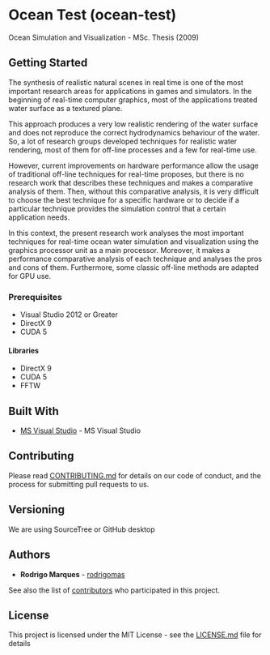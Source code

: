 # Ocean Test (ocean-test)

Ocean Simulation and Visualization - MSc. Thesis (2009)

## Getting Started

The synthesis of realistic natural scenes in real time is one of the most important research areas for applications in games and simulators. In the beginning of real-time computer graphics, most of the applications treated water surface as a textured plane. 

This approach produces a very low realistic rendering of the water surface and does not reproduce the correct hydrodynamics behaviour of the water. So, a lot of research groups developed techniques for realistic water rendering, most of them for off-line processes and a few for real-time use. 

However, current improvements on hardware performance allow the usage of traditional off-line techniques for real-time proposes, but there is no research work that describes these techniques and makes a comparative analysis of them. Then, without this comparative analysis, it is very difficult to choose the best technique for a specific hardware or to decide if a particular technique provides the simulation control that a certain application needs. 

In this context, the present research work analyses the most important techniques for real-time ocean water simulation and visualization using the graphics processor unit as a main processor. Moreover, it makes a performance comparative analysis of each technique and analyses the pros and cons of them. Furthermore, some classic off-line methods are adapted for GPU use.

### Prerequisites

- Visual Studio 2012 or Greater
- DirectX 9
- CUDA 5

#### Libraries
- DirectX 9
- CUDA 5
- FFTW

## Built With

* [MS Visual Studio](https://www.visualstudio.com/) - MS Visual Studio

## Contributing

Please read [CONTRIBUTING.md](CONTRIBUTING.md) for details on our code of conduct, and the process for submitting pull requests to us.

## Versioning
We are using SourceTree or GitHub desktop

## Authors

* **Rodrigo Marques** - [rodrigomas](https://github.com/rodrigomas)

See also the list of [contributors](https://github.com/rodrigomas/ocean-test/contributors) who participated in this project.

## License

This project is licensed under the MIT License - see the [LICENSE.md](LICENSE.md) file for details




